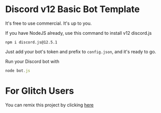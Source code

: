 # Discord v12 Basic Bot Template

It's free to use commercial. It's up to you.

If you have NodeJS already, use this command to install v12 discord.js

```
npm i discord.js@12.5.1
```

Just add your bot's token and prefix to `config.json`, and it's ready to go.

Run your Discord bot with
```js
node bot.js
```

# For Glitch Users
You can remix this project by clicking [here](https://glitch.com/edit/#!/remix/rootcf-v12)
